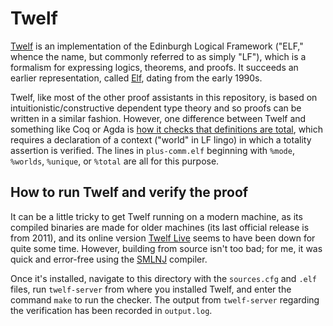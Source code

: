 # Twelf

[Twelf](http://twelf.org/wiki/Main_Page) is an implementation of the Edinburgh Logical Framework ("ELF," whence the name, but commonly referred to as simply "LF"), which is a formalism for expressing logics, theorems, and proofs. It succeeds an earlier representation, called [Elf](http://www.cs.cmu.edu/~fp/elf.html), dating from the early 1990s. 

Twelf, like most of the other proof assistants in this repository, is based on intuitionistic/constructive dependent type theory and so proofs can be written in a similar fashion. However, one difference between Twelf and something like Coq or Agda is [how it checks that definitions are total](http://twelf.org/wiki/%25worlds), which requires a declaration of a context ("world" in LF lingo) in which a totality assertion is verified.  The lines in `plus-comm.elf` beginning with `%mode`, `%worlds`, `%unique`, or `%total` are all for this purpose.

## How to run Twelf and verify the proof

It can be a little tricky to get Twelf running on a modern machine, as its compiled binaries are made for older machines (its last official release is from 2011), and its online version [Twelf Live](http://twelf.org/wiki/Twelf_Live) seems to have been down for quite some time. However, building from source isn't too bad; for me, it was quick and error-free using the [SMLNJ](http://www.smlnj.org/) compiler.

Once it's installed, navigate to this directory with the `sources.cfg` and `.elf` files, run `twelf-server` from where you installed Twelf, and enter the command `make` to run the checker. The output from `twelf-server` regarding the verification has been recorded in `output.log`.
